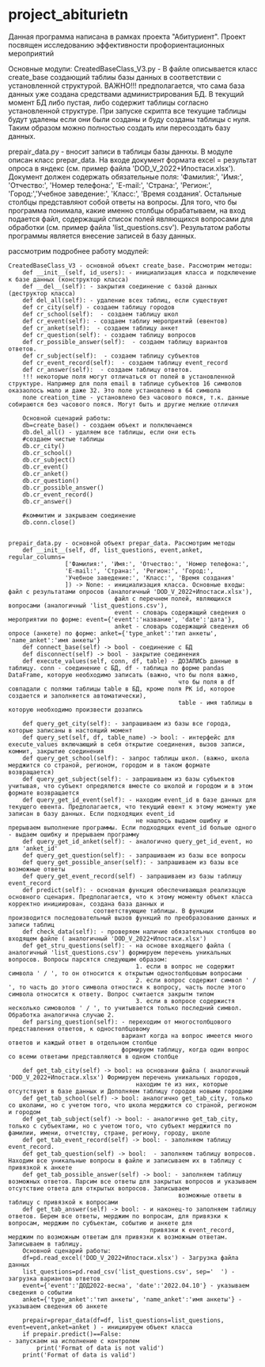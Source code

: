 # project_abiturietn
Данная программа написана в рамках проекта "Абитуриент". Проект посвящен исследованию эффективности профориентационных мероприятий

Основные модули:
CreatedBaseClass_V3.py - В файле описывается класс create_base создающий таблиы базы данных в соответствии с установленной структурой. ВАЖНО!!! предполагается, что сама база данных уже создана 
						средствами администрирования БД. В текущий момент БД либо пустая, либо содержит таблицы согласно установленной структуре. При запуске скрипта все текущие таблицы будут удалены
						если они были созданы и буду созданы таблицы с нуля. Таким образом можно полностью создать или пересоздать базу данных. 
						
prepair_data.py - вносит записи в таблицы базы даннхы. В модуле описан класс prepar_data. На входе документ формата excel = результат опроса в яндекс (см. пример файла 'DOD_V_2022+Ипостаси.xlsx'). Документ должен содержать обязательные поля:
					'Фамилия:', 'Имя:', 'Отчество:', 'Номер телефона:', 'E-mail:', 'Страна:', 'Регион:', 'Город:','Учебное заведение:', 'Класс:', 'Время создания'. 
					Остальные столбцы представляют собой ответы на вопросы.  Для того, что бы программа понимала, какие именно столбцы обрабатываем, на вход подается файл, содержащий список
					полей являющихся вопросами для обработки (см. пример файла 'list_questions.csv').
					Результатом работы программы является внесение записей в базу данных. 


рассмотрим подробнее работу модулей:
					
					
	CreatedBaseClass_V3 - основной объект create_base. Рассмотрим методы:
		def __init__(self, id_users): - инициализация класса и подключение к базе данных (конструктор класса)
		def __del__(self): - закрытия соединение с базой данных (деструктор класса)
		def del_all(self): - удаление всех таблиц, если существуют
		def cr_city(self) - создаем таблицу городов
		def cr_school(self):  - создаем таблицу школ
		def cr_event(self): - создаем таблиу мероприятий (евентов)
		def cr_anket(self):  - создаем таблицу анкет
		def cr_question(self): - создаем таблицу вопросов
		def cr_possible_answer(self):  - создаем таблицу вариантов ответов.
		def cr_subject(self):  - создаем таблицу субъектов
		def cr_event_record(self):  - создаем таблицу event_record
		def cr_answer(self):  - создаем таблицу ответов. 
		!!! некоторые поля могут отличаться от полей в установленной структуре. Например для поля email в таблице субъектов 16 символов оказаолось мало и даже 32. Это поле установлено в 64 символа
		поле creation_time - установлено без часового пояся, т.к. данные собираются без часового пояся. Могут быть и другие мелкие отличия
		
		Основной сценарий работы: 
		db=create_base() - создаем объект и полключаемся
		db.del_all() - удаляем все таблицы, если они есть
		#создаем чистые таблицы
		db.cr_city()
		db.cr_school()
		db.cr_subject()
		db.cr_event()
		db.cr_anket()
		db.cr_question()
		db.cr_possible_answer()
		db.cr_event_record()
		db.cr_answer()

		#коммитим и закрываем соединение
		db.conn.close()
	
	
	prepair_data.py - основной объект prepar_data. Рассмотрим методы
		def __init__(self, df, list_questions, event,anket, regular_columns=
                    ['Фамилия:', 'Имя:', 'Отчество:', 'Номер телефона:',
                    'E-mail:', 'Страна:', 'Регион:', 'Город:',
                    'Учебное заведение:', 'Класс:', 'Время создания'
                    ]) -> None: - инициализация класса. Основные входы: файл с результатами опросов (аналогичный 'DOD_V_2022+Ипостаси.xlsx'), 
								  файл с перечнем полей, являющихся вопросами (аналогичный 'list_questions.csv'), 
								  event - словарь содержащий сведения о мероприятии по форме: event={'event':'название', 'date':'дата'},
								  anket - словарь содержащий сведения об опросе (анкете) по форме: anket={'type_anket':'тип анкеты', 'name_anket':'имя анкеты'}
		def connect_base(self) -> bool - соединение с БД
		def disconnect(self) -> bool - закрытие соединения
		def execute_values(self, conn, df, table) - ДОЗАПИСЬ данные в таблицу. conn - соединение с БД, df - таблица по форме pandas DataFrame, которую необходимо записать (важно, что бы поля важно,
													что бы поля в df совпадали с полями таблицы table в БД, кроме поля PK id, которое создается и заполняется автоматически), 
													table - имя таблицы в которую необходимо произвести дозапись
		
		def query_get_city(self): - запрашиваем из базы все города, которые записаны в настоящий момент
		def query_set(self, df, table_name) -> bool: - интерфейс для execute_values включающий в себя открытие соединения, вызов записи, коммит, закрытие соединения
		def query_get_school(self): - запрос таблицы школ. (важно, школа мерджится со страной, регионом, городом и в таком формате возвращается)
		def query_get_subject(self): - запрашиваем из базы субъектов учитывая, что субъект опредялются вместе со школой и городом и в этом формате возвращается
		def query_get_id_event(self): - находим event_id в базе данных для текущего евента. Предполагается, что текущий евент к этому моменту уже записан в базу данных. Если подходящих event_id 
										не нашлось выдаем ошибку и прерываем выполнение программы. Если подходящих event_id больше одного - выдаем ошибку и прерываем программу
		def query_get_id_anket(self): - аналогично query_get_id_event, но для 'anket_id'
		def query_get_question(self): - запрашиваем из базы все вопросы
		def query_get_possible_anser(self): - запрашиваем из базы все возможные ответы
		def query_get_event_record(self) - запрашиваем из базы таблицу event_record
		def predict(self): - основная функция обеспечивающая реализацую основного сценария. Предполагается, что к этому моменту объект класса корректно инициирован, создана база данных и
							соответствующие таблицы. В функции производится последовательный вызов функций по преобразованию данных и записи таблиц
		def check_data(self): - проверяем наличие обязательных столбцов во входящем файле ( аналогичный 'DOD_V_2022+Ипостаси.xlsx')
		def get_stru_questions(self): - на основе входящего файла ( аналогичный 'list_questions.csv') формируем перечень уникальных вопросов. Вопросы парсятся следующим образом:
										1. если в вопрос не содержит символа ' / ', то он относится к открытым одностолбцовым вопросами
										2. если вопрос содержит символ ' / ', то часть до этого символа отностися к вопросу, часть после этого символа относится к ответу. Вопрос считается закрытм типом
										3. если в вопросе содержистя несколько симоволов ' / ', то учитывается только последний символ. Обработка аналогична случаю 2. 
		def parsing_question(self): - переходим от многостолбцового представления ответов, к одностолбцовому
									вариант когда на вопрос имеется много ответов и каждый ответ в отдельном столбце
									формируем таблицу, когда один вопрос со всеми ответами представляются в одном столбце
		
		def get_tab_city(self) -> bool: на основании файла ( аналогичный 'DOD_V_2022+Ипостаси.xlsx') Формируем перечень уникальных городов, 
										находим те из них, которые отсутствуют в базе данных и Дополняем таблицу городов новыми городами
		def get_tab_school(self) -> bool: аналогично get_tab_city, только со школами, но с учетом того, что школа мерджится со страной, регионом и городом
		def get_tab_subject(self) -> bool: - аналогично get_tab_city, только с субъектами, но с учетом того, что субъект мерджится по фамилии, имени, отчетству, стране, региону, городу, школе
		def get_tab_event_record(self) -> bool: - заполняем таблицу event_record.
		def get_tab_question(self) -> bool:  - заполняем таблицу вопросов. Находим все уникальные вопросы в файле и записываем их в таблицу с привязкой к анкете
		def get_tab_possible_answer(self) -> bool: - заполняем таблицу возможных ответов. Парсим все ответы для закрытых вопросов и указываем отсутствие ответа для открытых вопросов. Записываем
													возможные ответы в таблицу с привязкой к вопросами
		def get_tab_answer(self) -> bool: - и наконец-то заполняем таблицу  ответов. Берем все ответы, мерджим по вопросам, для привязки к вопросам, мерджим по субъектам, событию и анкете для 
											привязки к event_record, мерджим по возможным ответам для привязки к возможным ответам. Записываем в таблицу. 
		Основной сценарий работы:
		df=pd.read_excel('DOD_V_2022+Ипостаси.xlsx') - Загрузка файла данных
		list_questions=pd.read_csv('list_questions.csv', sep='  ') - загрузка вариантов ответов
		event={'event':'ДОД2022-весна', 'date':'2022.04.10'} - указываем сведения о событии
		anket={'type_anket':'тип анкеты', 'name_anket':'имя анкеты'} - указываем сведения об анкете
		
		prepair=prepar_data(df=df, list_questions=list_questions, event=event,anket=anket ) - инициируем объект класса
		if prepair.predict()==False: 														- запускаем на исполнение с контролем
			print('Format of data is not valid')
		print('Format of data is valid')
			